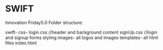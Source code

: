 # SWIFT
Innovation Friday5.0
Folder structure:


swift-
    css-
        login.css //header and background content
        signUp.css //login and signup forms styling
    images-
         all logos and images
    templates-
         all html files
    index.html
